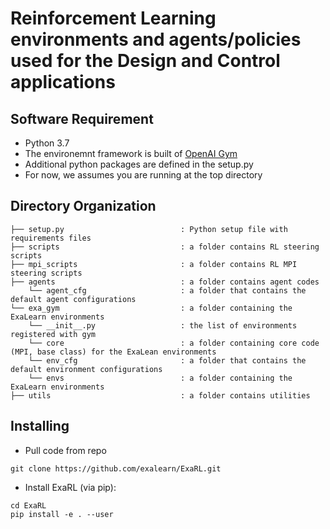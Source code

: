 # Reinforcement Learning environments and agents/policies used for the Design and Control applications

## Software Requirement
* Python 3.7 
* The environemnt framework is built of [OpenAI Gym](https://gym.openai.com) 
* Additional python packages are defined in the setup.py 
* For now, we assumes you are running at the top directory 

## Directory Organization
```
├── setup.py                          : Python setup file with requirements files 
├── scripts                           : a folder contains RL steering scripts
├── mpi_scripts                       : a folder contains RL MPI steering scripts
├── agents                            : a folder contains agent codes
    └── agent_cfg                     : a folder that contains the default agent configurations   
└── exa_gym                           : a folder containing the ExaLearn environments
    └── __init__.py                   : the list of environments registered with gym
    └── core                          : a folder containing core code (MPI, base class) for the ExaLean environments
    └── env_cfg                       : a folder that contains the default environment configurations   
    └── envs                          : a folder containing the ExaLearn environments
├── utils                             : a folder contains utilities         
```

## Installing 
* Pull code from repo
```
git clone https://github.com/exalearn/ExaRL.git
```
* Install ExaRL (via pip):
```
cd ExaRL
pip install -e . --user
```
